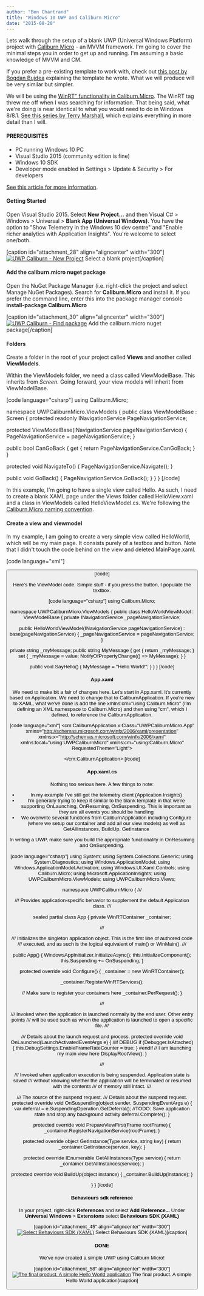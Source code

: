 ```yaml
---
author: "Ben Chartrand"
title: "Windows 10 UWP and Caliburn Micro"
date: "2015-08-20"
---
```


Lets walk through the setup of a blank UWP (Universal Windows Platform) project with [Caliburn Micro](http://caliburnmicro.com/) - an MVVM framework. I'm going to cover the minimal steps you in order to get up and running. I'm assuming a basic knowledge of MVVM and CM.

If you prefer a pre-existing template to work with, check out [this post by Bogdan Bujdea](http://www.codeproject.com/Articles/1001387/Caliburn-Micro-template-for-Windows-apps) explaining the template he wrote. What we will produce will be very similar but simpler.

We will be using the [WinRT" functionality in Caliburn.Micro](http://caliburnmicro.com/documentation/windows-runtime). The WinRT tag threw me off when I was searching for information. That being said, what we're doing is near identical to what you would need to do in Windows 8/8.1. [See this series by Terry Marshall](http://www.terrymarshall.com.au/Blog/tabid/162/EntryId/157/WinRT-and-Caliburn-Micro-Part-1-Introduction.aspx), which explains everything in more detail than I will.

#### PREREQUISITES

- PC running Windows 10 PC
- Visual Studio 2015 (community edition is fine)
- Windows 10 SDK
- Developer mode enabled in Settings > Update & Security > For developers

[See this article for more information](https://msdn.microsoft.com/library/windows/apps/dn726766.aspx).

#### Getting Started

Open Visual Studio 2015. Select **New Project...** and then Visual C# > Windows > Universal > **Blank App (Universal Windows)**. You have the option to "Show Telemetry in the Windows 10 dev centre" and "Enable richer analytics with Application Insights". You're welcome to select one/both.

\[caption id="attachment\_28" align="aligncenter" width="300"\][![UWP Caliburn - New Project](https://liftcodeplay.files.wordpress.com/2015/08/uwp-caliburn-new-project.png?w=300)](https://liftcodeplay.files.wordpress.com/2015/08/uwp-caliburn-new-project.png) Select a blank project\[/caption\]

#### Add the caliburn.micro nuget package

Open the NuGet Package Manager (i.e. right-click the project and select Manage NuGet Packages). Search for **Caliburn.Micro** and install it. If you prefer the command line, enter this into the package manager console **install-package Caliburn.Micro**

\[caption id="attachment\_30" align="aligncenter" width="300"\][![UWP Caliburn - Find package](https://liftcodeplay.files.wordpress.com/2015/08/uwp-caliburn-find-package.png?w=300)](https://liftcodeplay.files.wordpress.com/2015/08/uwp-caliburn-find-package.png) Add the caliburn.micro nuget package\[/caption\]

#### Folders

Create a folder in the root of your project called **Views** and another called **ViewModels**.

Within the ViewModels folder, we need a class called ViewModelBase. This inherits from _Screen._ Going forward, your view models will inherit from ViewModelBase.

\[code language="csharp"\] using Caliburn.Micro;

namespace UWPCaliburnMicro.ViewModels { public class ViewModelBase : Screen { protected readonly INavigationService PageNavigationService;

protected ViewModelBase(INavigationService pageNavigationService) { PageNavigationService = pageNavigationService; }

public bool CanGoBack { get { return PageNavigationService.CanGoBack; } }

protected void NavigateTo<T>() { PageNavigationService.Navigate<T>(); }

public void GoBack() { PageNavigationService.GoBack(); } } } \[/code\]

In this example, I'm going to have a single view called Hello. As such, I need to create a blank XAML page under the Views folder called HelloView.xaml and a class in ViewModels called HelloViewModel.cs. We're following the [Caliburn.Micro naming convention](http://caliburnmicro.com/documentation/naming-conventions).

#### Create a view and viewmodel

In my example, I am going to create a very simple view called HelloWorld, which will be my main page. It consists purely of a textbox and button. Note that I didn't touch the code behind on the view and deleted MainPage.xaml.

\[code language="xml"\] <Page x:Class="UWPCaliburnMicro.Views.HelloWorldView" xmlns="http://schemas.microsoft.com/winfx/2006/xaml/presentation" xmlns:x="http://schemas.microsoft.com/winfx/2006/xaml" xmlns:local="using:UWPCaliburnMicro.Views" xmlns:d="http://schemas.microsoft.com/expression/blend/2008" xmlns:mc="http://schemas.openxmlformats.org/markup-compatibility/2006" mc:Ignorable="d">

<Grid Background="{ThemeResource ApplicationPageBackgroundThemeBrush}"> <StackPanel Orientation="Vertical" Margin="20"> <TextBox x:Name="MyMessage" /> <Button x:Name="SayHello" Content="Say hello" Margin="0,10" /> </StackPanel> </Grid> </Page> \[/code\]

Here's the ViewModel code. Simple stuff - if you press the button, I populate the textbox.

\[code language="csharp"\] using Caliburn.Micro;

namespace UWPCaliburnMicro.ViewModels { public class HelloWorldViewModel : ViewModelBase { private INavigationService \_pageNavigationService;

public HelloWorldViewModel(INavigationService pageNavigationService) : base(pageNavigationService) { \_pageNavigationService = pageNavigationService; }

private string \_myMessage; public string MyMessage { get { return \_myMessage; } set { \_myMessage = value; NotifyOfPropertyChange(() => MyMessage); } }

public void SayHello() { MyMessage = "Hello World!"; } } } \[/code\]

#### App.xaml

We need to make bit a fair of changes here. Let's start in App.xaml. It's currently based on Application. We need to change that to CaliburnApplication. If you're new to XAML, what we've done is add the line xmlns:cm="using:Caliburn.Micro" (I'm defining an XML namespace to Caliburn.Micro) and then using "cm", which I defined, to reference the CaliburnApplication.

\[code language="xml"\] <cm:CaliburnApplication x:Class="UWPCaliburnMicro.App" xmlns="http://schemas.microsoft.com/winfx/2006/xaml/presentation" xmlns:x="http://schemas.microsoft.com/winfx/2006/xaml" xmlns:local="using:UWPCaliburnMicro" xmlns:cm="using:Caliburn.Micro" RequestedTheme="Light">

</cm:CaliburnApplication> \[/code\]

#### App.xaml.cs

Nothing too serious here. A few things to note:

- In my example I've still got the telemetry client (Application Insights)
- I'm generally trying to keep it similar to the blank template in that we're supporting OnLaunching, OnResuming, OnSuspending. This is important as they are all events you should be handling
- We overwrite several functions from CaliburnApplication including Configure (where we setup our container and add all our view models) as well as GetAllInstances, BuildUp, GetInstance

In writing a UWP, make sure you build the appropriate functionality in OnResuming and OnSuspending.

\[code language="csharp"\] using System; using System.Collections.Generic; using System.Diagnostics; using Windows.ApplicationModel; using Windows.ApplicationModel.Activation; using Windows.UI.Xaml.Controls; using Caliburn.Micro; using Microsoft.ApplicationInsights; using UWPCaliburnMicro.ViewModels; using UWPCaliburnMicro.Views;

namespace UWPCaliburnMicro { /// <summary> /// Provides application-specific behavior to supplement the default Application class. /// </summary>

sealed partial class App { private WinRTContainer \_container;

/// <summary> /// Initializes the singleton application object. This is the first line of authored code /// executed, and as such is the logical equivalent of main() or WinMain(). /// </summary>

public App() { WindowsAppInitializer.InitializeAsync(); this.InitializeComponent(); this.Suspending += OnSuspending; }

protected override void Configure() { \_container = new WinRTContainer();

\_container.RegisterWinRTServices();

// Make sure to register your containers here \_container.PerRequest<HelloWorldViewModel>(); }

/// <summary> /// Invoked when the application is launched normally by the end user. Other entry points /// will be used such as when the application is launched to open a specific file. /// </summary>

/// <param name="e">Details about the launch request and process.</param> protected override void OnLaunched(LaunchActivatedEventArgs e) { #if DEBUG if (Debugger.IsAttached) { this.DebugSettings.EnableFrameRateCounter = true; } #endif // I am launching my main view here DisplayRootView<HelloWorldView>(); }

/// <summary> /// Invoked when application execution is being suspended. Application state is saved /// without knowing whether the application will be terminated or resumed with the contents /// of memory still intact. /// </summary>

/// <param name="sender">The source of the suspend request.</param> /// <param name="e">Details about the suspend request.</param> protected override void OnSuspending(object sender, SuspendingEventArgs e) { var deferral = e.SuspendingOperation.GetDeferral(); //TODO: Save application state and stop any background activity deferral.Complete(); }

protected override void PrepareViewFirst(Frame rootFrame) { \_container.RegisterNavigationService(rootFrame); }

protected override object GetInstance(Type service, string key) { return \_container.GetInstance(service, key); }

protected override IEnumerable<object> GetAllInstances(Type service) { return \_container.GetAllInstances(service); }

protected override void BuildUp(object instance) { \_container.BuildUp(instance); }

} } \[/code\]

#### Behaviours sdk reference

In your project, right-click **References** and select **Add Reference...** Under **Universal Windows** > **Extensions** select **Behaviours SDK (XAML)**

\[caption id="attachment\_45" align="aligncenter" width="300"\][![Select Behaviours SDK (XAML)](https://liftcodeplay.files.wordpress.com/2015/08/uwp-caliburn-behaviours-sdk1.png?w=300)](https://liftcodeplay.files.wordpress.com/2015/08/uwp-caliburn-behaviours-sdk1.png) Select Behaviours SDK (XAML)\[/caption\]

#### DONE

We've now created a simple UWP using Caliburn Micro!

\[caption id="attachment\_58" align="aligncenter" width="300"\][![The final product. A simple Hello World application](https://liftcodeplay.files.wordpress.com/2015/08/uwp-caliburn-final-product.png?w=300)](https://liftcodeplay.files.wordpress.com/2015/08/uwp-caliburn-final-product.png) The final product. A simple Hello World application\[/caption\]

